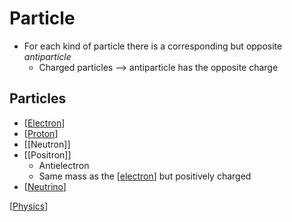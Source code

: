 # Particle

- For each kind of particle there is a corresponding but opposite _antiparticle_
  - Charged particles --> antiparticle has the opposite charge

## Particles

- [[Electron]]
- [[Proton]]
- [[Neutron]]
- [[Positron]]
  - Antielectron
  - Same mass as the [[electron]] but positively charged
- [[Neutrino]]

[[Physics]]

[//begin]: # "Autogenerated link references for markdown compatibility"
[electron]: electron "Electron"
[Proton]: proton "Proton"
[Neutrino]: neutrino "Neutrino"
[Physics]: physics "Physics"
[//end]: # "Autogenerated link references"
